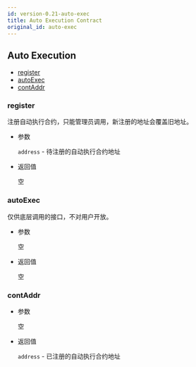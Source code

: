 ```yaml
---
id: version-0.21-auto-exec
title: Auto Execution Contract
original_id: auto-exec
---
```


<h2 class="hover-list">Auto Execution</h2>

* [register](#register)
* [autoExec](#autoExec)
* [contAddr](#contAddr)

### register

注册自动执行合约，只能管理员调用，新注册的地址会覆盖旧地址。

* 参数
    
    `address` - 待注册的自动执行合约地址

* 返回值
    
    空

### autoExec

仅供底层调用的接口，不对用户开放。

* 参数
    
    空

* 返回值
    
    空

### contAddr

* 参数
    
    空

* 返回值
    
    `address` - 已注册的自动执行合约地址